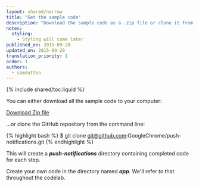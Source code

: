 ```yaml
---
layout: shared/narrow
title: "Get the sample code"
description: "Download the sample code as a .zip file or clone it from GitHub"
notes:
  styling:
    - Styling will come later
published_on: 2015-09-28
updated_on: 2015-09-28
translation_priority: 1
order: 1
authors:
  - samdutton
---
```


{% include shared/toc.liquid %}

You can either download all the sample code to your computer:

[Download Zip file](https://github.com/GoogleChrome/push-notifications/archive/master.zip)

...or clone the GitHub repository from the command line:

{% highlight bash %}
$ git clone git@github.com:GoogleChrome/push-notifications.git
{% endhighlight %}

This will create a **_push-notifications_** directory containing completed code for each step.

Create your own code in the directory named **_app_**. We'll refer to that throughout the codelab.
